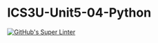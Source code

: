 # ICS3U-Unit5-04-Python
[![GitHub's Super Linter](https://github.com/Yiyun-Qin/ICS3U-Unit5-04-Python/workflows/GitHub's%20Super%20Linter/badge.svg)](https://github.com/Yiyun-Qin/ICS3U-Unit5-04-Python/actions)
